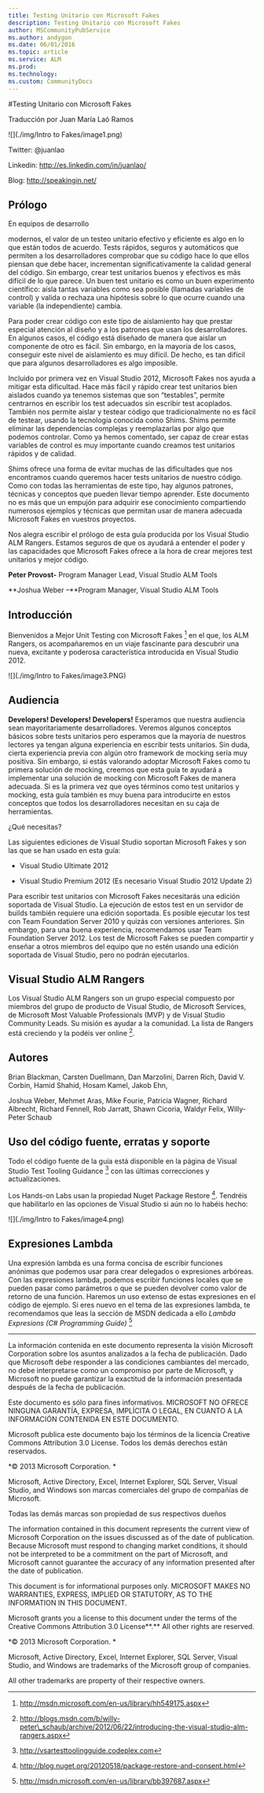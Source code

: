 ```yaml
---
title: Testing Unitario con Microsoft Fakes
description: Testing Unitario con Microsoft Fakes
author: MSCommunityPubService
ms.author: andygon
ms.date: 06/01/2016
ms.topic: article
ms.service: ALM
ms.prod: 
ms.technology:
ms.custom: CommunityDocs
---
```


#Testing Unitario con Microsoft Fakes



Traducción por Juan María Laó Ramos

![](./img/Intro to Fakes/image1.png)
    

Twitter: @juanlao

Linkedin: <http://es.linkedin.com/in/juanlao/>

Blog: <http://speakingin.net/>

Prólogo 
--------

En equipos de desarrollo

modernos, el valor de un testeo unitario efectivo y eficiente es algo en
lo que están todos de acuerdo. Tests rápidos, seguros y automáticos que
permiten a los desarrolladores comprobar que su código hace lo que ellos
piensan que debe hacer, incrementan significativamente la calidad
general del código. Sin embargo, crear test unitarios buenos y efectivos
es más difícil de lo que parece. Un buen test unitario es como un buen
experimento científico: aísla tantas variables como sea posible
(llamadas variables de control) y valida o rechaza una hipótesis sobre
lo que ocurre cuando una variable (la independiente) cambia.

Para poder crear código con este tipo de aislamiento hay que prestar
especial atención al diseño y a los patrones que usan los
desarrolladores. En algunos casos, el código está diseñado de manera que
aislar un componente de otro es fácil. Sin embargo, en la mayoría de los
casos, conseguir este nivel de aislamiento es muy difícil. De hecho, es
tan difícil que para algunos desarrolladores es algo imposible.

Incluido por primera vez en Visual Studio 2012, Microsoft Fakes nos
ayuda a mitigar esta dificultad. Hace más fácil y rápido crear test
unitarios bien aislados cuando ya tenemos sistemas que son “testables”,
permite centrarnos en escribir los test adecuados sin escribir test
acoplados. También nos permite aislar y testear código que
tradicionalmente no es fácil de testear, usando la tecnología conocida
como Shims. Shims permite eliminar las dependencias complejas y
reemplazarlas por algo que podemos controlar. Como ya hemos comentado,
ser capaz de crear estas variables de control es muy importante cuando
creamos test unitarios rápidos y de calidad.

Shims ofrece una forma de evitar muchas de las dificultades que nos
encontramos cuando queremos hacer tests unitarios de nuestro código.
Como con todas las herramientas de este tipo, hay algunos patrones,
técnicas y conceptos que pueden llevar tiempo aprender. Este documento
no es más que un empujón para adquirir ese conocimiento compartiendo
numerosos ejemplos y técnicas que permitan usar de manera adecuada
Microsoft Fakes en vuestros proyectos.

Nos alegra escribir el prólogo de esta guía producida por los Visual
Studio ALM Rangers. Estamos seguros de que os ayudará a entender el
poder y las capacidades que Microsoft Fakes ofrece a la hora de crear
mejores test unitarios y mejor código.

**Peter Provost-** Program Manager Lead, Visual Studio ALM Tools

**Joshua Weber –**Program Manager, Visual Studio ALM Tools

Introducción 
-------------

Bienvenidos a Mejor Unit Testing con Microsoft Fakes [^1] en el que, los
ALM Rangers, os acompañaremos en un viaje fascinante para descubrir una
nueva, excitante y poderosa característica introducida en Visual Studio
2012.

![](./img/Intro to Fakes/image3.PNG)
    

Audiencia 
----------

**Developers! Developers! Developers!** Esperamos que nuestra audiencia
sean mayoritariamente desarrolladores. Veremos algunos conceptos básicos
sobre tests unitarios pero esperamos que la mayoría de nuestros lectores
ya tengan alguna experiencia en escribir tests unitarios. Sin duda,
cierta experiencia previa con algún otro framework de mocking sería muy
positiva. Sin embargo, si estás valorando adoptar Microsoft Fakes como
tu primera solución de mocking, creemos que esta guía te ayudará a
implementar una solución de mocking con Microsoft Fakes de manera
adecuada. Si es la primera vez que oyes términos como test unitarios y
mocking, esta guía también es muy buena para introducirte en estos
conceptos que todos los desarrolladores necesitan en su caja de
herramientas.

¿Qué necesitas?

Las siguientes ediciones de Visual Studio soportan Microsoft Fakes y son
las que se han usado en esta guía:

- Visual Studio Ultimate 2012

- Visual Studio Premium 2012 (Es necesario Visual Studio 2012 Update 2)

Para escribir test unitarios con Microsoft Fakes necesitarás una edición
soportada de Visual Studio. La ejecución de estos test en un servidor de
builds también requiere una edición soportada. Es posible ejecutar los
test con Team Foundation Server 2010 y quizás con versiones anteriores.
Sin embargo, para una buena experiencia, recomendamos usar Team
Foundation Server 2012. Los test de Microsoft Fakes se pueden compartir
y enseñar a otros miembros del equipo que no estén usando una edición
soportada de Visual Studio, pero no podrán ejecutarlos.

Visual Studio ALM Rangers 
--------------------------

Los Visual Studio ALM Rangers son un grupo especial compuesto por
miembros del grupo de producto de Visual Studio, de Microsoft Services,
de Microsoft Most Valuable Professionals (MVP) y de Visual Studio
Community Leads. Su misión es ayudar a la comunidad. La lista de Rangers
está creciendo y la podéis ver online [^2].

<span id="_Toc365014902" class="anchor"></span>

Autores 
--------

Brian Blackman, Carsten Duellmann, Dan Marzolini, Darren Rich, David V.
Corbin, Hamid Shahid, Hosam Kamel, Jakob Ehn,

Joshua Weber, Mehmet Aras, Mike Fourie, Patricia Wagner, Richard
Albrecht, Richard Fennell, Rob Jarratt, Shawn Cicoria, Waldyr Felix,
Willy-Peter Schaub

Uso del código fuente, erratas y soporte 
-----------------------------------------

Todo el código fuente de la guía está disponible en la página de Visual
Studio Test Tooling Guidance [^3] con las últimas correcciones y
actualizaciones.

Los Hands-on Labs usan la propiedad Nuget Package Restore [^4]. Tendréis
que habilitarlo en las opciones de Visual Studio si aún no lo habéis
hecho:

![](./img/Intro to Fakes/image4.png)
    

Expresiones Lambda 
-------------------

Una expresión lambda es una forma concisa de escribir funciones anónimas
que podemos usar para crear delegados o expresiones arbóreas. Con las
expresiones lambda, podemos escribir funciones locales que se pueden
pasar como parámetros o que se pueden devolver como valor de retorno de
una función. Haremos un uso extenso de estas expresiones en el código de
ejemplo. Si eres nuevo en el tema de las expresiones lambda, te
recomendamos que leas la sección de MSDN dedicada a ello *Lambda
Expresions (C\# Programming Guide)* [^5]

-------------------------------
La información contenida en este documento representa la visión
Microsoft Corporation sobre los asuntos analizados a la fecha de
publicación. Dado que Microsoft debe responder a las condiciones
cambiantes del mercado, no debe interpretarse como un compromiso por
parte de Microsoft, y Microsoft no puede garantizar la exactitud de la
información presentada después de la fecha de publicación.

Este documento es sólo para fines informativos. MICROSOFT NO OFRECE
NINGUNA GARANTÍA, EXPRESA, IMPLÍCITA O LEGAL, EN CUANTO A LA INFORMACIÓN
CONTENIDA EN ESTE DOCUMENTO.

Microsoft publica este documento bajo los términos de la licencia
Creative Commons Attribution 3.0 License. Todos los demás derechos están
reservados.

*© 2013 Microsoft Corporation. *

Microsoft, Active Directory, Excel, Internet Explorer, SQL Server,
Visual Studio, and Windows son marcas comerciales del grupo de compañías
de Microsoft.

Todas las demás marcas son propiedad de sus respectivos dueños

The information contained in this document represents the current view
of Microsoft Corporation on the issues discussed as of the date of
publication. Because Microsoft must respond to changing market
conditions, it should not be interpreted to be a commitment on the part
of Microsoft, and Microsoft cannot guarantee the accuracy of any
information presented after the date of publication.

This document is for informational purposes only. MICROSOFT MAKES NO
WARRANTIES, EXPRESS, IMPLIED OR STATUTORY, AS TO THE INFORMATION IN THIS
DOCUMENT.

Microsoft grants you a license to this document under the terms of the
Creative Commons Attribution 3.0 License**.** All other rights are
reserved.

*© 2013 Microsoft Corporation. *

Microsoft, Active Directory, Excel, Internet Explorer, SQL Server,
Visual Studio, and Windows are trademarks of the Microsoft group of
companies.

All other trademarks are property of their respective owners.


[^1]: http://msdn.microsoft.com/en-us/library/hh549175.aspx

[^2]: http://blogs.msdn.com/b/willy-peter\_schaub/archive/2012/06/22/introducing-the-visual-studio-alm-rangers.aspx

[^3]: http://vsartesttoolingguide.codeplex.com

[^4]: http://blog.nuget.org/20120518/package-restore-and-consent.html

[^5]: http://msdn.microsoft.com/en-us/library/bb397687.aspx




